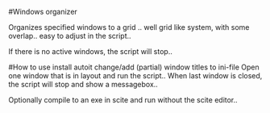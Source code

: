 #Windows organizer

Organizes specified windows to a grid .. well grid like system, with some overlap.. 
easy to adjust in the script..

If there is no active windows, the script will stop..

#How to use
install autoit
change/add (partial) window titles to ini-file
Open one window that is in layout and run the script..
When last window is closed, the script will stop and show a messagebox..

Optionally compile to an exe in scite and run without the scite editor..
